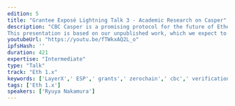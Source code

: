 ```yaml
---
edition: 5
title: "Grantee Exposé Lightning Talk 3 - Academic Research on Casper"
description: "CBC Casper is a promising protocol for the future of Ethereum. However, the research of CBC Casper is still in progress, even about its fundamentals. For example, Casper has been criticized for the lack of liveness proof for a long time. Therefore, we first introduce our liveness proof. Then, we analyze CBC Casper in both its performance & incentive to persuade the audience why CBC Casper matters. 
This presentation is based on our unpublished work, which we expect to publish by the time of DEVCON5. The more detailed agenda is: (1) Liveness: We first introduce our liveness proof, which is applicable to each family of CBC Casper. (2) Performance analysis:  We compare CBC Casper with other existing protocols about  TPS and latency, both of which are important performance measures of consensus protocols, showing the advantages of CBC Casper. (3) Incentive analysis: CBC Casper is designed to satisfy economic properties desired for a public ledger. In particular, the notable feature of CBC Casper is "subjective finality", where validators can pick up their own fault threshold. We discuss how this feature affects cartel resistance."
youtubeUrl: "https://youtu.be/fTWkxAQ2L_o"
ipfsHash: ''
duration: 421
expertise: "Intermediate"
type: "Talk"
track: "Eth 1.x"
keywords: ['LayerX',' ESP',' grants',' zerochain',' cbc',' verification',' R&D',' Japan',' technical']
tags: ['Eth 1.x']
speakers: ['Ryuya Nakamura']
---
```

